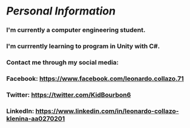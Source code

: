 # *Personal Information*
### I'm currently a computer engineering student.
### I'm currrently learning to program in Unity with C#.

### Contact me through my social media:
### Facebook: https://www.facebook.com/leonardo.collazo.71
### Twitter: https://twitter.com/KidBourbon6
### LinkedIn: https://www.linkedin.com/in/leonardo-collazo-klenina-aa0270201
